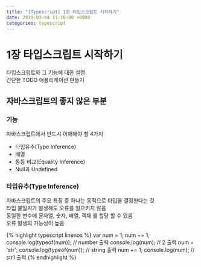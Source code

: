```yaml
---
title: "[Typescript] 1장 타입스크립트 시작하기"
date: 2019-03-04 11:16:00 +0900
categories: typescript
---
```


# 1장 타입스크립트 시작하기
타입스크립트와 그 기능에 대한 설명  
간단한 TODO 애플리케이션 만들기  

## 자바스크립트의 좋지 않은 부분
### 기능
자바스크립트에서 반드시 이해해야 할 4가지
- 타입유추(Type Inference)
- 배열
- 동등 비교(Equality Inference)
- Null과 Undefined

### 타입유추(Type Inference)
자바스크립트의 주요 특징 중 하나는 동적으로 타입을 결정한다는 것  
타입 불일치가 발생해도 오류를 일으키지 않음  
동일한 변수에 문자열, 숫자, 배열, 객체 를 할당 할 수 있음  
오류 발생의 가능성이 높음  

{% highlight typescript linenos %}
var num = 1;
num += 1;
console.log(typeof(num)); // number 출력
console.log(num); // 2 출력
num = 'str';
console.log(typeof(num)); // string 출력
num += 1;
console.log(num); // str1 출력
{% endhighlight %}
